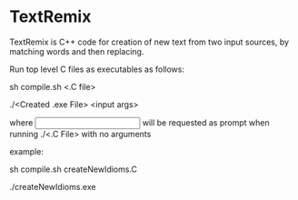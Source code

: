 # TextRemix

TextRemix is C++ code for creation of new text from two input sources, by matching words and then replacing.

Run top level C files as executables as follows:

sh compile.sh <.C file>

./\<Created .exe File\> \<input args\>

where <input args> will be requested as prompt when running ./<.C File> with no arguments

example:

sh compile.sh createNewIdioms.C

./createNewIdioms.exe <inputTxtFile1> <inputTxtFile2>